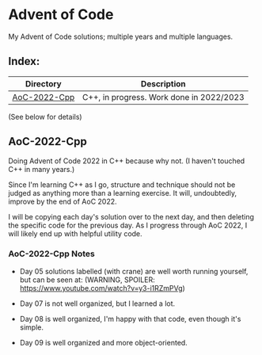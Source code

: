 # Advent of Code
My Advent of Code solutions; multiple years and multiple languages.

## Index:

| Directory                                                                                    | Description                                    |
| -------------------------------------------------------------------------------------------- | ---------------------------------------------- |
| [AoC-2022-Cpp](https://github.com/PockyBum522/AdventOfCode#aoc-2022-cpp)                     | C++, in progress. Work done in 2022/2023       |

(See below for details)

## AoC-2022-Cpp

Doing Advent of Code 2022 in C++ because why not. (I haven't touched C++ in many years.)

Since I'm learning C++ as I go, structure and technique should not be judged as anything more than a learning exercise. It will, undoubtedly, improve by the end of AoC 2022.

I will be copying each day's solution over to the next day, and then deleting the specific code for the previous day. As I progress through AoC 2022, I will likely end up with helpful utility code.

### AoC-2022-Cpp Notes

* Day 05 solutions labelled (with crane) are well worth running yourself, but can be seen at:
    (WARNING, SPOILER: https://www.youtube.com/watch?v=y3-i1RZmPVg)

* Day 07 is not well organized, but I learned a lot.

* Day 08 is well organized, I'm happy with that code, even though it's simple.

* Day 09 is well organized and more object-oriented.
